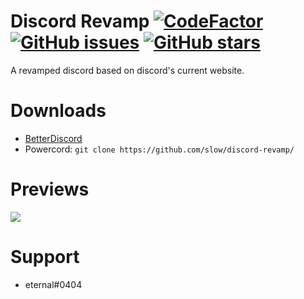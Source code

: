 # Discord Revamp [![CodeFactor](https://www.codefactor.io/repository/github/slow/discord-revamp/badge)](https://www.codefactor.io/repository/github/slow/discord-revamp) [![GitHub issues](https://img.shields.io/github/issues/slow/discord-revamp?style=flat)](https://github.com/slow/discord-revamp/issues) [![GitHub stars](https://img.shields.io/github/stars/slow/discord-revamp?style=flat)](https://github.com/slow/discord-revamp/stargazers)
A revamped discord based on discord's current website.

# Downloads
- [BetterDiscord](https://betterdiscord.net/ghdl?id=3421)
- Powercord: `git clone https://github.com/slow/discord-revamp/`

# Previews
<img src="https://media.wtf/35044000"/>

# Support 
- eternal#0404

